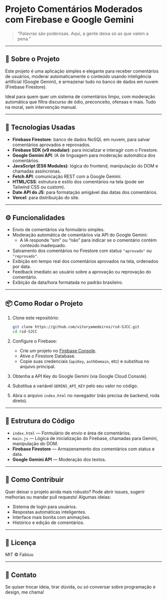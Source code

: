 # Projeto Comentários Moderados com Firebase e Google Gemini

> “Palavras são poderosas. Aqui, a gente deixa só as que valem a pena.”

---

## 🚀 Sobre o Projeto

Este projeto é uma aplicação simples e elegante para receber comentários de usuários, moderar automaticamente o conteúdo usando inteligência artificial (Google Gemini), e armazenar tudo no banco de dados em nuvem (Firebase Firestore).

Ideal para quem quer um sistema de comentários limpo, com moderação automática que filtra discurso de ódio, preconceito, ofensas e mais. Tudo na moral, sem intervenção manual.

---

## 🧰 Tecnologias Usadas

- **Firebase Firestore**: banco de dados NoSQL em nuvem, para salvar comentários aprovados e reprovados.
- **Firebase SDK (v9 modular)**: para inicializar e interagir com o Firestore.
- **Google Gemini API**: IA de linguagem para moderação automática dos comentários.
- **JavaScript (ES6 Modules)**: lógica do frontend, manipulação do DOM e chamadas assíncronas.
- **Fetch API**: comunicação REST com a Google Gemini.
- **HTML/CSS**: estrutura e estilo dos comentários na tela (pode ser Tailwind CSS ou custom).
- **Date API do JS**: para formatação amigável das datas dos comentários.
- **Vercel**: para distribuição do site.

---

## ⚙️ Funcionalidades

- Envio de comentários via formulário simples.
- Moderação automática de comentários via API do Google Gemini:
  - A IA responde “sim” ou “não” para indicar se o comentário contém conteúdo inadequado.
- Salvamento dos comentários no Firestore com status `"aprovado"` ou `"reprovado"`.
- Exibição em tempo real dos comentários aprovados na tela, ordenados por data.
- Feedback imediato ao usuário sobre a aprovação ou reprovação do comentário.
- Exibição da data/hora formatada no padrão brasileiro.

---

## 📦 Como Rodar o Projeto

1. Clone este repositório:
    ```bash
    git clone https://github.com/vitoryamedeiros/rsd-SJCC.git
    cd rsd-SJCC
    ```

2. Configure o Firebase:
    - Crie um projeto no [Firebase Console](https://console.firebase.google.com/).
    - Ative o Firestore Database.
    - Copie suas credenciais (`apiKey`, `authDomain`, etc) e substitua no arquivo principal.

3. Obtenha a API Key do Google Gemini (via Google Cloud Console).

4. Substitua a variável `GEMINI_API_KEY` pelo seu valor no código.

5. Abra o arquivo `index.html` no navegador (não precisa de backend, roda direto).

---

## 📝 Estrutura do Código

- `index.html` — Formulário de envio e área de comentários.
- `main.js` — Lógica de inicialização do Firebase, chamadas para Gemini, manipulação do DOM.
- **Firebase Firestore** — Armazenamento dos comentários com status e data.
- **Google Gemini API** — Moderação dos textos.

---

## 🤝 Como Contribuir

Quer deixar o projeto ainda mais robusto? Pode abrir issues, sugerir melhorias ou mandar pull requests! Algumas ideias:

- Sistema de login para usuários.
- Respostas automáticas inteligentes.
- Interface mais bonita com animações.
- Histórico e edição de comentários.

---

## 📝 Licença

MIT © Fabiuu

---

## 💬 Contato

Se quiser trocar ideia, tirar dúvida, ou só conversar sobre programação e design, me chama!
